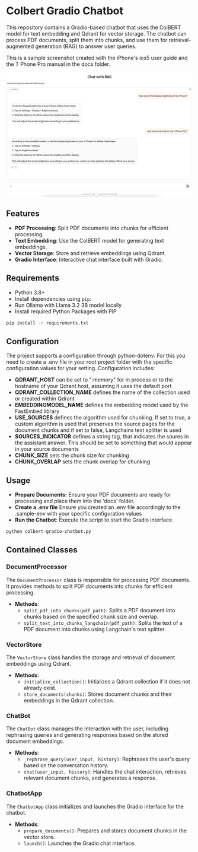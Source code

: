 # Colbert Gradio Chatbot

This repository contains a Gradio-based chatbot that uses the ColBERT model for text embedding and Qdrant for vector storage. The chatbot can process PDF documents, split them into chunks, and use them for retrieval-augmented generation (RAG) to answer user queries.

This is a sample screenshot created with the iPhone's ios5 user guide and the T Phone Pro manual in the docs folder.

![Sample Screenshot](images/sample.png)

## Features

- **PDF Processing**: Split PDF documents into chunks for efficient processing.
- **Text Embedding**: Use the ColBERT model for generating text embeddings.
- **Vector Storage**: Store and retrieve embeddings using Qdrant.
- **Gradio Interface**: Interactive chat interface built with Gradio.

## Requirements

- Python 3.8+
- Install dependencies using `pip`:
- Run Ollama with Llama 3.2 3B model locally
- Install required Python Packages with PIP

```sh
pip install -r requirements.txt
```

## Configuration
The project supports a configuration through python-dotenv.
For this you need to create a .env file in your root project folder with the specific configuration values for your setting.
Configuration includes:
- **QDRANT_HOST** can be set to ":memory" for in process or to the hostname of your Qdrant host, assuming it uses the default port
- **QDRANT_COLLECTION_NAME** defines the name of the collection used or created within Qdrant
- **EMBEDDINGMODEL_NAME** defines the embedding model used by the FastEmbed library
- **USE_SOURCES** defines the algorithm used for chunking. If set to true, a custom algorithm is used that preserves the source pages for the document chunks and if set to false, Langchains text splitter is used
- **SOURCES_INDICATOR** defines a string tag, that indicates the soures in the assistant answer. This should be set to something that would appear in your source documents
- **CHUNK_SIZE** sets the chunk size for chunking
- **CHUNK_OVERLAP** sets the chunk overlap for chunking

## Usage
- **Prepare Documents:** Ensure your PDF documents are ready for processing and place them into the 'docs' folder.
- **Create a .env file** Ensure you created an .env file accordingly to the .sample-env with your specific configuration values
- **Run the Chatbot**: Execute the script to start the Gradio interface.

```sh
python colbert-gradio-chatbot.py
```

## Contained Classes

### DocumentProcessor
The `DocumentProcessor` class is responsible for processing PDF documents. It provides methods to split PDF documents into chunks for efficient processing.

- **Methods**:
  - `split_pdf_into_chunks(pdf_path)`: Splits a PDF document into chunks based on the specified chunk size and overlap.
  - `split_text_into_chunks_langchain(pdf_path)`: Splits the text of a PDF document into chunks using Langchain's text splitter.

### VectorStore
The `VectorStore` class handles the storage and retrieval of document embeddings using Qdrant.

- **Methods**:
  - `initialize_collection()`: Initializes a Qdrant collection if it does not already exist.
  - `store_documents(chunks)`: Stores document chunks and their embeddings in the Qdrant collection.

### ChatBot
The `ChatBot` class manages the interaction with the user, including rephrasing queries and generating responses based on the stored document embeddings.

- **Methods**:
  - `_rephrase_query(user_input, history)`: Rephrases the user's query based on the conversation history.
  - `chat(user_input, history)`: Handles the chat interaction, retrieves relevant document chunks, and generates a response.

### ChatbotApp
The `ChatbotApp` class initializes and launches the Gradio interface for the chatbot.

- **Methods**:
  - `prepare_documents()`: Prepares and stores document chunks in the vector store.
  - `launch()`: Launches the Gradio chat interface.